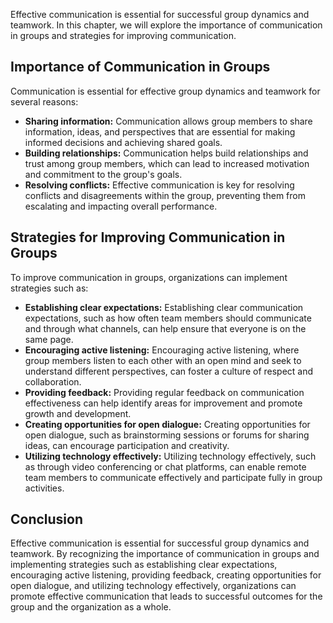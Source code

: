 
Effective communication is essential for successful group dynamics and teamwork. In this chapter, we will explore the importance of communication in groups and strategies for improving communication.

Importance of Communication in Groups
-------------------------------------

Communication is essential for effective group dynamics and teamwork for several reasons:

* **Sharing information:** Communication allows group members to share information, ideas, and perspectives that are essential for making informed decisions and achieving shared goals.
* **Building relationships:** Communication helps build relationships and trust among group members, which can lead to increased motivation and commitment to the group's goals.
* **Resolving conflicts:** Effective communication is key for resolving conflicts and disagreements within the group, preventing them from escalating and impacting overall performance.

Strategies for Improving Communication in Groups
------------------------------------------------

To improve communication in groups, organizations can implement strategies such as:

* **Establishing clear expectations:** Establishing clear communication expectations, such as how often team members should communicate and through what channels, can help ensure that everyone is on the same page.
* **Encouraging active listening:** Encouraging active listening, where group members listen to each other with an open mind and seek to understand different perspectives, can foster a culture of respect and collaboration.
* **Providing feedback:** Providing regular feedback on communication effectiveness can help identify areas for improvement and promote growth and development.
* **Creating opportunities for open dialogue:** Creating opportunities for open dialogue, such as brainstorming sessions or forums for sharing ideas, can encourage participation and creativity.
* **Utilizing technology effectively:** Utilizing technology effectively, such as through video conferencing or chat platforms, can enable remote team members to communicate effectively and participate fully in group activities.

Conclusion
----------

Effective communication is essential for successful group dynamics and teamwork. By recognizing the importance of communication in groups and implementing strategies such as establishing clear expectations, encouraging active listening, providing feedback, creating opportunities for open dialogue, and utilizing technology effectively, organizations can promote effective communication that leads to successful outcomes for the group and the organization as a whole.
